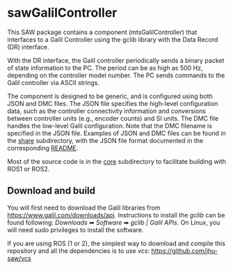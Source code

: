 
# sawGalilController

This SAW package contains a component (mtsGalilController) that interfaces to a Galil Controller
using the gclib library with the Data Record (DR) interface.

With the DR interface, the Galil controller periodically sends a binary packet of state information to the PC.
The period can be as high as 500 Hz, depending on the controller model number.
The PC sends commands to the Galil controller via ASCII strings.

The component is designed to be generic, and is configured using both JSON and DMC files.
The JSON file specifies the high-level configuration data, such as the controller connectivity information
and conversions between controller units (e.g., encoder counts) and SI units.
The DMC file handles the low-level Galil configuration. Note that the DMC filename is specified in
the JSON file. Examples of JSON and DMC files can be found in the [share](./core/share) subdirectory,
with the JSON file format documented in the corresponding [README](./core/share/README.md).

Most of the source code is in the [core](./core) subdirectory to facilitate building with ROS1 or ROS2.

## Download and build

You will first need to download the Galil libraries from https://www.galil.com/downloads/api.  Instructions to install the *gclib* can be found following: *Downloads* ➡ *Software* ➡ *gclib | Galil APIs*.  On Linux, you will need sudo privileges to install the software.

If you are using ROS (1 or 2), the simplest way to download and compile this repository and all the dependencies is to use *vcs*: https://github.com/jhu-saw/vcs
